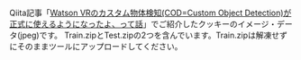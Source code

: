 #
Qiita記事「[Watson VRのカスタム物体検知(COD=Custom Object Detection)が正式に使えるようになったよ、って話](https://qiita.com/ishida330/items/6133f6bf1f82c4cd3e15)」でご紹介したクッキーのイメージ・データ(jpeg)です。
Train.zipとTest.zipの2つを含んでいます。Train.zipは解凍せずにそのままツールにアップロードしてください。
